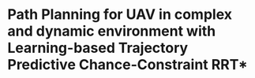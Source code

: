 # Path Planning for UAV in complex and dynamic environment with Learning-based Trajectory Predictive Chance-Constraint RRT*

